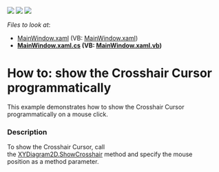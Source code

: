 <!-- default badges list -->
![](https://img.shields.io/endpoint?url=https://codecentral.devexpress.com/api/v1/VersionRange/128570200/21.1.5%2B)
[![](https://img.shields.io/badge/Open_in_DevExpress_Support_Center-FF7200?style=flat-square&logo=DevExpress&logoColor=white)](https://supportcenter.devexpress.com/ticket/details/T466164)
[![](https://img.shields.io/badge/📖_How_to_use_DevExpress_Examples-e9f6fc?style=flat-square)](https://docs.devexpress.com/GeneralInformation/403183)
<!-- default badges end -->
<!-- default file list -->
*Files to look at*:

* [MainWindow.xaml](./CS/ShowCrosshairExample/MainWindow.xaml) (VB: [MainWindow.xaml](./VB/ShowCrosshairExample/MainWindow.xaml))
* **[MainWindow.xaml.cs](./CS/ShowCrosshairExample/MainWindow.xaml.cs) (VB: [MainWindow.xaml.vb](./VB/ShowCrosshairExample/MainWindow.xaml.vb))**
<!-- default file list end -->
# How to: show the Crosshair Cursor programmatically


This example demonstrates how to show the Crosshair Cursor programmatically on a mouse click.


<h3>Description</h3>

To show the Crosshair Cursor, call the&nbsp;<a href="https://documentation.devexpress.com/#WPF/DevExpressXpfChartsXYDiagram2D_ShowCrosshairtopic">XYDiagram2D.ShowCrosshair</a>&nbsp;method and specify the mouse position&nbsp;as a method parameter.

<br/>


